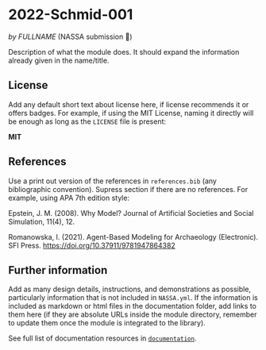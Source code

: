 # 2022-Schmid-001

*by FULLNAME* (NASSA submission :rocket:)

Description of what the module does. It should expand the information already given in the name/title.

## License

Add any default short text about license here, if license recommends it or offers badges. For example, if using the MIT License, naming it directly will be enough as long as the `LICENSE` file is present:

**MIT**

## References

Use a print out version of the references in `references.bib` (any bibliographic convention). Supress section if there are no references. For example, using APA 7th edition style:

Epstein, J. M. (2008). Why Model? Journal of Artificial Societies and Social Simulation, 11(4), 12.

Romanowska, I. (2021). Agent-Based Modeling for Archaeology (Electronic). SFI Press. https://doi.org/10.37911/9781947864382

## Further information

Add as many design details, instructions, and demonstrations as possible, particularly information that is not included in `NASSA.yml`. If the information is included as markdown or html files in the documentation folder, add links to them here (if they are absolute URLs inside the module directory, remember to update them once the module is integrated to the library).

See full list of documentation resources in [`documentation`](documentation/tableOfContents.md).

